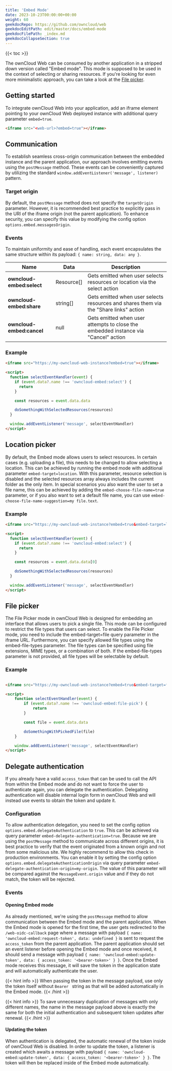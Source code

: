 ```yaml
---
title: 'Embed Mode'
date: 2023-10-23T00:00:00+00:00
weight: 60
geekdocRepo: https://github.com/owncloud/web
geekdocEditPath: edit/master/docs/embed-mode
geekdocFilePath: _index.md
geekdocCollapseSection: true
---
```


{{< toc >}}

The ownCloud Web can be consumed by another application in a stripped down version called "Embed mode". This mode is supposed to be used in the context of selecting or sharing resources. If you're looking for even more minimalistic approach, you can take a look at the [File picker](https://owncloud.dev/integration/file_picker/).

## Getting started

To integrate ownCloud Web into your application, add an iframe element pointing to your ownCloud Web deployed instance with additional query parameter `embed=true`.

```html
<iframe src="<web-url>?embed=true"></iframe>
```

## Communication

To establish seamless cross-origin communication between the embedded instance and the parent application, our approach involves emitting events using the `postMessage` method. These events can be conveniently captured by utilizing the standard `window.addEventListener('message', listener)` pattern.

### Target origin

By default, the `postMessage` method does not specify the `targetOrigin` parameter. However, it is recommended best practice to explicitly pass in the URI of the iframe origin (not the parent application). To enhance security, you can specify this value by modifying the config option `options.embed.messagesOrigin`.

### Events

To maintain uniformity and ease of handling, each event encapsulates the same structure within its payload: `{ name: string, data: any }`.

| Name | Data | Description |
| --- | --- | --- |
| **owncloud-embed:select** | Resource[] | Gets emitted when user selects resources or location via the select action |
| **owncloud-embed:share** | string[] | Gets emitted when user selects resources and shares them via the "Share links" action |
| **owncloud-embed:cancel** | null | Gets emitted when user attempts to close the embedded instance via "Cancel" action |

### Example

```html
<iframe src="https://my-owncloud-web-instance?embed=true"></iframe>

<script>
  function selectEventHandler(event) {
    if (event.data?.name !== 'owncloud-embed:select') {
      return
    }

    const resources = event.data.data

    doSomethingWithSelectedResources(resources)
  }

  window.addEventListener('message', selectEventHandler)
</script>
```

## Location picker

By default, the Embed mode allows users to select resources. In certain cases (e.g. uploading a file), this needs to be changed to allow selecting a location. This can be achieved by running the embed mode with additional parameter `embed-target=location`. With this parameter, resource selection is disabled and the selected resources array always includes the current folder as the only item.
In special scenarios you also want the user to set a file name, this can be achieved by adding the `embed-choose-file-name=true` parameter, or if you also want to set a default file name, you can use `embed-choose-file-name-suggestion=my file.text`.


### Example

```html
<iframe src="https://my-owncloud-web-instance?embed=true&embed-target=location"></iframe>

<script>
  function selectEventHandler(event) {
    if (event.data?.name !== 'owncloud-embed:select') {
      return
    }

    const resources = event.data.data[0]

    doSomethingWithSelectedResources(resources)
  }

  window.addEventListener('message', selectEventHandler)
</script>
```

## File picker

The File Picker mode in ownCloud Web is designed for embedding an interface that allows users to pick a single file.
This mode can be configured to restrict the file types that users can select. To enable the File Picker mode, you need
to include the embed-target=file query parameter in the iframe URL. Furthermore, you can specify allowed file types
using the embed-file-types parameter. The file types can be specified using file extensions, MIME types, or a
combination of both. If the embed-file-types parameter is not provided, all file types will be selectable by default.

### Example

```html

<iframe src="https://my-owncloud-web-instance?embed=true&embed-target=file&embed-file-types=txt,image/png"></iframe>

<script>
    function selectEventHandler(event) {
        if (event.data?.name !== 'owncloud-embed:file-pick') {
            return
        }

        const file = event.data.data

        doSomethingWithPickedFile(file)
    }

    window.addEventListener('message', selectEventHandler)
</script>
```

## Delegate authentication

If you already have a valid `access_token` that can be used to call the API from within the Embed mode and do not want to force the user to authenticate again, you can delegate the authentication. Delegating authentication will disable internal login form in ownCloud Web and will instead use events to obtain the token and update it.

### Configuration

To allow authentication delegation, you need to set the config option `options.embed.delegateAuthentication` to `true`. This can be achieved via query parameter `embed-delegate-authentication=true`. Because we are using the `postMessage` method to communicate across different origins, it is best practice to verify that the event originated from a known origin and not from some malicious site. We highly recommend to allow this check in production environments. You can enable it by setting the config option `options.embed.delegateAuthenticationOrigin` via query parameter `embed-delegate-authentication-origin=my-origin`. The value of this parameter will be compared against the `MessageEvent.origin` value and if they do not match, the token will be rejected.

### Events

#### Opening Embed mode

As already mentioned, we're using the `postMessage` method to allow communication between the Embed mode and the parent application. When the Embed mode is opened for the first time, the user gets redirected to the `/web-oidc-callback` page where a message with payload `{ name: 'owncloud-embed:request-token', data: undefined }` is sent to request the `access_token` from the parent application. The parent application should set an event listener before opening the Embed mode and once received, it should send a message with payload `{ name: 'owncloud-embed:update-token', data: { access_token: '<bearer-token>' } }`. Once the Embed mode receives this message, it will save the token in the application state and will automatically authenticate the user.

{{< hint info >}}
When passing the token in the message payload, use only the token itself without `Bearer ` string as that will be added automatically in the Embed mode.
{{< /hint >}}

{{< hint info >}}
To save unnecessary duplication of messages with only different names, the name in the message payload above is exactly the same for both the initial authentication and subsequent token updates after renewal.
{{< /hint >}}

#### Updating the token

When authentication is delegated, the automatic renewal of the token inside of ownCloud Web is disabled. In order to update the token, a listener is created which awaits a message with payload `{ name: 'owncloud-embed:update-token', data: { access_token: '<bearer-token>' } }`. The token will then be replaced inside of the Embed mode automatically.
